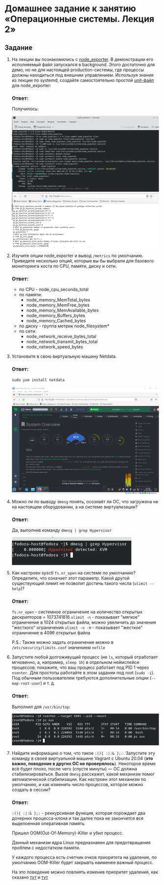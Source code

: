 # Домашнее задание к занятию «Операционные системы. Лекция 2»

## Задание

1. На лекции вы познакомились с [node_exporter](https://github.com/prometheus/node_exporter/releases). В демонстрации его исполняемый файл запускался в background. Этого достаточно для демо, но не для настоящей production-системы, где процессы должны находиться под внешним управлением. Используя знания из лекции по systemd, создайте самостоятельно простой [unit-файл](https://www.freedesktop.org/software/systemd/man/systemd.service.html) для node_exporter:

    ### Ответ:
    
    Получилось:

    ![4_1](images/4_1.png)

2. Изучите опции node_exporter и вывод `/metrics` по умолчанию. Приведите несколько опций, которые вы бы выбрали для базового мониторинга хоста по CPU, памяти, диску и сети.
    
    ### Ответ:

    * по CPU - node_cpu_seconds_total
    * по памяти:
      * node_memory_MemTotal_bytes
      * node_memory_MemFree_bytes
      * node_memory_MemAvailable_bytes
      * node_memory_Buffers_bytes
      * node_memory_Cached_bytes
    * по диску - группа метрик node_filesystem*
    * по сети:
      * node_network_receive_bytes_total
      * node_network_transmit_bytes_total
      * node_network_speed_bytes


3. Установите в свою виртуальную машину Netdata.

    ### Ответ:
 
    `sudo yum install netdata`
    
    ![4_3](images/4_3.png)

4. Можно ли по выводу `dmesg` понять, осознаёт ли ОС, что загружена не на настоящем оборудовании, а на системе виртуализации?

    ### Ответ:

    Да, выполнив команду `dmesg | grep Hypervisor`
    
    ![4_4](images/4_4.png)


5. Как настроен sysctl `fs.nr_open` на системе по умолчанию? Определите, что означает этот параметр. Какой другой существующий лимит не позволит достичь такого числа (`ulimit --help`)?

    ### Ответ:

    `fs.nr_open` - системное ограничение на количество открытых дескрипторов = 1073741816
    `ulimit -n` - показывает "мягкое" ограничение в 1024 открытых файла, можно увеличить до значения "жесткого" ограничения
    `ulimit -n -H` - показывает "жесткое" ограничение в 4096 открытых файла

    P.S.:
    Также можно задать ограничение можно в `/etc/security/limits.conf` значением `nofile`

6. Запустите любой долгоживущий процесс (не `ls`, который отработает мгновенно, а, например, `sleep 1h`) в отдельном неймспейсе процессов; покажите, что ваш процесс работает под PID 1 через `nsenter`. Для простоты работайте в этом задании под root (`sudo -i`). Под обычным пользователем требуются дополнительные опции (`--map-root-user`) и т. д.

    ### Ответ:

    Выполнил для `/usr/bin/top`:
    
    ![4_6](images/4_6.png)

7. Найдите информацию о том, что такое `:(){ :|:& };:`. Запустите эту команду в своей виртуальной машине Vagrant с Ubuntu 20.04 (**это важно, поведение в других ОС не проверялось**). Некоторое время всё будет плохо, после чего (спустя минуты) — ОС должна стабилизироваться. Вызов `dmesg` расскажет, какой механизм помог автоматической стабилизации. Как настроен этот механизм по умолчанию, и как изменить число процессов, которое можно создать в сессии?
    
    ### Ответ:

    `:(){ :|:& };:` - реккурсивная функция, которая порождает два дочерних процесса-клона и так далее пока не закончится вся выделоенная оперативная память
    
    Пришел ООМ(Out-Of-Memory)-Killer и убил процесс.

    Данный механизм ядра Linux предназнаяен для предотвращения проблем с недостатком памяти.

    У каждого процесса есть счетчик очков приоритета на удаление, по умолчанию OOM-Killer будет закрывть наименее важный процесс. 

    На это поведение можно повлиять изменив приоритет удаления, как сказано [тут](https://interface31.ru/tech_it/2022/09/linux---nachinayushhim-chto-takoe-oom-killer-i-kak-on-rabotaet.html) и [тут](http://geckich.blogspot.com/2013/12/linux-out-of-memory-killer-oom.html)
